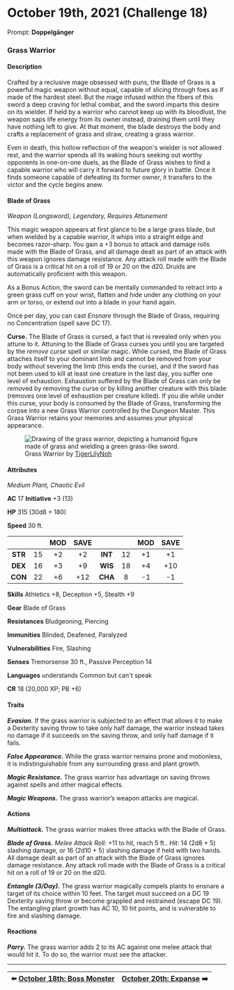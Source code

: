 # October 19th, 2021 (Challenge 18)

Prompt: **Doppelgänger**

### Grass Warrior

#### Description

Crafted by a reclusive mage obsessed with puns, the Blade of Grass is a powerful magic weapon without equal, capable of slicing through foes as if made of the hardest steel. But the mage infused within the fibers of this sword a deep craving for lethal combat, and the sword imparts this desire on its wielder. If held by a warrior who cannot keep up with its bloodlust, the weapon saps life energy from its owner instead, draining them until they have nothing left to give. At that moment, the blade destroys the body and crafts a replacement of grass and straw, creating a grass warrior.

Even in death, this hollow reflection of the weapon's wielder is not allowed rest, and the warrior spends all its waking hours seeking out worthy opponents in one-on-one duels, as the Blade of Grass wishes to find a capable warrior who will carry it forward to future glory in battle. Once it finds someone capable of defeating its former owner, it transfers to the victor and the cycle begins anew.

#### Blade of Grass

_Weapon (Longsword), Legendary, Requires Attunement_

This magic weapon appears at first glance to be a large grass blade, but when wielded by a capable warrior, it whips into a straight edge and becomes razor-sharp. You gain a +3 bonus to attack and damage rolls made with the Blade of Grass, and all damage dealt as part of an attack with this weapon ignores damage resistance. Any attack roll made with the Blade of Grass is a critical hit on a roll of 19 or 20 on the d20. Druids are automatically proficient with this weapon.

As a Bonus Action, the sword can be mentally commanded to retract into a green grass cuff on your wrist, flatten and hide under any clothing on your arm or torso, or extend out into a blade in your hand again.

Once per day, you can cast _Ensnare_ through the Blade of Grass, requiring no Concentration (spell save DC 17).

**Curse.** The Blade of Grass is cursed, a fact that is revealed only when you attune to it. Attuning to the Blade of Grass curses you until you are targeted by the _remove curse_ spell or similar magic. While cursed, the Blade of Grass attaches itself to your dominant limb and cannot be removed from your body without severing the limb (this ends the curse), and if the sword has not been used to kill at least one creature in the last day, you suffer one level of exhaustion. Exhaustion suffered by the Blade of Grass can only be removed by removing the curse or by killing another creature with this blade (removes one level of exhaustion per creature killed). If you die while under this curse, your body is consumed by the Blade of Grass, transforming the corpse into a new Grass Warrior controlled by the Dungeon Master. This Grass Warrior retains your memories and assumes your physical appearance.

<figure>
  <img src="artwork/grass-warrior-tigerlilynoh.png" alt="Drawing of the grass warrior, depicting a humanoid figure made of grass and wielding a green grass-like sword." />
  <figcaption>Grass Warrior by <a href="https://tigerlilynoh.tumblr.com/">TigerLilyNoh</a></figcaption>
</figure>

#### Attributes

_Medium Plant, Chaotic Evil_

**AC** 17 **Initiative** +3 (13)

**HP** 315 (30d8 + 180)

**Speed** 30 ft.

|       |   | MOD | SAVE |       |   | MOD | SAVE |
|:-----:|:-:|:---:|:----:|:-----:|:-:|:---:|:----:|
|**STR**|15 | +2  |  +2  |**INT**|12 | +1  |  +1  |
|**DEX**|16 | +3  |  +9  |**WIS**|18 | +4  |  +10 |
|**CON**|22 | +6  |  +12 |**CHA**| 8 | -1  |  -1  |

**Skills** Athletics +8, Deception +5, Stealth +9

**Gear** Blade of Grass

**Resistances** Bludgeoning, Piercing

**Immunities** Blinded, Deafened, Paralyzed

**Vulnerabilities** Fire, Slashing

**Senses** Tremorsense 30 ft., Passive Perception 14

**Languages** understands Common but can't speak

**CR** 18 (20,000 XP; PB +6)

#### Traits

_**Evasion.**_ If the grass warrior is subjected to an effect that allows it to make a Dexterity saving throw to take only half damage, the warrior instead takes no damage if it succeeds on the saving throw, and only half damage if it fails.

_**False Appearance.**_ While the grass warrior remains prone and motionless, it is indistinguishable from any surrounding grass and plant growth.

_**Magic Resistance.**_ The grass warrior has advantage on saving throws against spells and other magical effects.

_**Magic Weapons.**_ The grass warrior’s weapon attacks are magical.

#### Actions

_**Multiattack.**_ The grass warrior makes three attacks with the Blade of Grass.

_**Blade of Grass.**_ _Melee Attack Roll:_ +11 to hit, reach 5 ft.. _Hit:_ 14 (2d8 + 5) slashing damage, or 16 (2d10 + 5) slashing damage if held with two hands. All damage dealt as part of an attack with the Blade of Grass ignores damage resistance. Any attack roll made with the Blade of Grass is a critical hit on a roll of 19 or 20 on the d20.

_**Entangle (3/Day).**_ The grass warrior magically compels plants to ensnare a target of its choice within 10 feet. The target must succeed on a DC 19 Dexterity saving throw or become grappled and restrained (escape DC 19). The entangling plant growth has AC 10, 10 hit points, and is vulnerable to fire and slashing damage.

#### Reactions

_**Parry.**_ The grass warrior adds 2 to its AC against one melee attack that would hit it. To do so, the warrior must see the attacker.

---

| ⬅️ [October 18th: Boss Monster](2021-10-18-boss-monster.md) | [October 20th: Expanse](2021-10-20-expanse.md) ➡️ |
|:-|-:|
